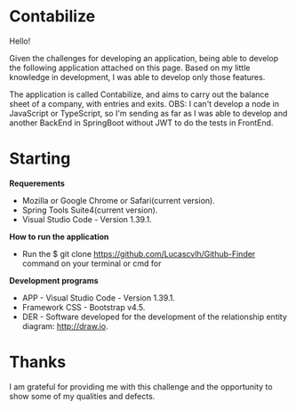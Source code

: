 # Contabilize
  Hello!
  
  Given the challenges for developing an application, being able to develop the following application attached on this page.
Based on my little knowledge in development, I was able to develop only those features.
  
  The application is called Contabilize, and aims to carry out the balance sheet of a company, with entries and exits.
  OBS: I can't develop a node in JavaScript or TypeScript, so I'm sending as far as I was able to develop and another BackEnd in SpringBoot without JWT to do the tests in FrontEnd.
  
# Starting
**Requerements**
  - Mozilla or Google Chrome or Safari(current version).
  - Spring Tools Suite4(current version).
  - Visual Studio Code - Version 1.39.1.
  
**How to run the application**
  - Run the $ git clone https://github.com/Lucascvlh/Github-Finder command on your terminal or cmd for 

**Development programs**
  - APP - Visual Studio Code - Version 1.39.1.
  - Framework CSS - Bootstrap v4.5.
  - DER - Software developed for the development of the relationship entity diagram: http://draw.io.
  
 # Thanks
   I am grateful for providing me with this challenge and the opportunity to show some of my qualities and defects.
